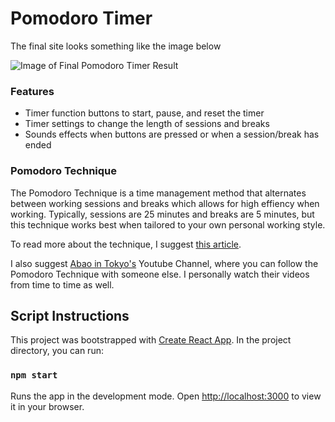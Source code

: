 # Pomodoro Timer

The final site looks something like the image below

![Image of Final Pomodoro Timer Result](https://github.com/IAmJennyZhao/PomodoroTimer/assets/47111075/90c975b1-6d9d-4f3e-991f-9d57170d677e)

### Features 

- Timer function buttons to start, pause, and reset the timer
- Timer settings to change the length of sessions and breaks
- Sounds effects when buttons are pressed or when a session/break has ended

### Pomodoro Technique

The Pomodoro Technique is a time management method that alternates between working sessions and breaks which allows for high effiency when working. Typically, sessions are 25 minutes and breaks are 5 minutes, but this technique works best when tailored to your own personal working style. 

To read more about the technique, I suggest [this article](https://www.themuse.com/advice/take-it-from-someone-who-hates-productivity-hacksthe-pomodoro-technique-actually-works).

I also suggest [Abao in Tokyo's](https://www.youtube.com/@abaointokyo) Youtube Channel, where you can follow the Pomodoro Technique with someone else. I personally watch their videos from time to time as well. 

## Script Instructions

This project was bootstrapped with [Create React App](https://github.com/facebook/create-react-app). In the project directory, you can run:

### `npm start`

Runs the app in the development mode. Open [http://localhost:3000](http://localhost:3000) to view it in your browser.
